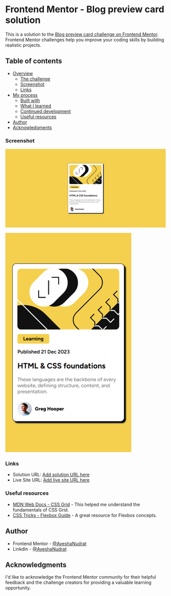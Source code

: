# Frontend Mentor - Blog preview card solution

This is a solution to the [Blog preview card challenge on Frontend Mentor](https://www.frontendmentor.io/challenges/blog-preview-card-ckPaj01IcS). Frontend Mentor challenges help you improve your coding skills by building realistic projects. 

## Table of contents

- [Overview](#overview)
  - [The challenge](#the-challenge)
  - [Screenshot](#screenshot)
  - [Links](#links)
- [My process](#my-process)
  - [Built with](#built-with)
  - [What I learned](#what-i-learned)
  - [Continued development](#continued-development)
  - [Useful resources](#useful-resources)
- [Author](#author)
- [Acknowledgments](#acknowledgments)


### Screenshot

![desktop-design](./design/desktop-design.png)

![mobile-design](./design/mobile-design.png)


### Links

- Solution URL: [Add solution URL here](https://github.com/Ayesh-07/Frontend-Projects/tree/main/blog-preview)
- Live Site URL: [Add live site URL here](https://your-live-site-url.com)


### Useful resources

-   [MDN Web Docs - CSS Grid](https://developer.mozilla.org/en-US/docs/Web/CSS/CSS_Grid_Layout) - This helped me understand the fundamentals of CSS Grid.
-   [CSS Tricks - Flexbox Guide](https://css-tricks.com/snippets/css/a-guide-to-flexbox/) - A great resource for Flexbox concepts.

## Author

- Frontend Mentor - [@AyeshaNudrat](https://www.frontendmentor.io/profile/Ayesh-07)
- LinkdIn - [@AyeshaNudrat](https://www.linkedin.com/in/ayesha-nudrat/)

## Acknowledgments

I'd like to acknowledge the Frontend Mentor community for their helpful feedback and the challenge creators for providing a valuable learning opportunity.
